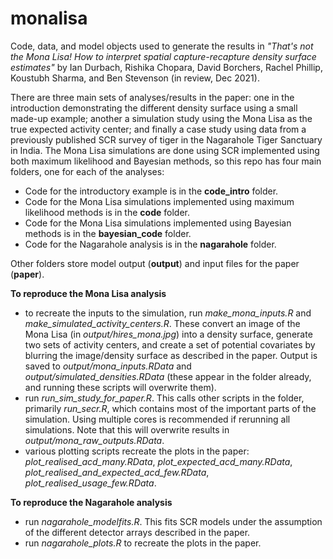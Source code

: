 # monalisa

Code, data, and model objects used to generate the results in *"That's not the Mona Lisa! How to interpret spatial capture-recapture density surface estimates"* by Ian Durbach, Rishika Chopara, David Borchers, Rachel Phillip, Koustubh Sharma, and Ben Stevenson (in review, Dec 2021).

There are three main sets of analyses/results in the paper: one in the introduction demonstrating the different density surface using a small made-up example; another a simulation study using the Mona Lisa as the true expected activity center; and finally a case study using data from a previously published SCR survey of tiger in the Nagarahole Tiger Sanctuary in India. The Mona Lisa simulations are done using SCR implemented using both maximum likelihood and Bayesian methods, so this repo has four main folders, one for each of the analyses:

- Code for the introductory example is in the **code_intro** folder.
- Code for the Mona Lisa simulations implemented using maximum likelihood methods is in the **code** folder.
- Code for the Mona Lisa simulations implemented using Bayesian methods is in the **bayesian_code** folder.
- Code for the Nagarahole analysis is in the **nagarahole** folder.

Other folders store model output (**output**) and input files for the paper (**paper**). 

**To reproduce the Mona Lisa analysis**

- to recreate the inputs to the simulation, run *make_mona_inputs.R* and *make_simulated_activity_centers.R*. These convert an image of the Mona Lisa (in *output/hires_mona.jpg*) into a density surface, generate two sets of activity centers, and create a set of potential covariates by blurring the image/density surface as described in the paper. Output is saved to *output/mona_inputs.RData* and *output/simulated_densities.RData* (these appear in the folder already, and running these scripts will overwrite them).
- run *run_sim_study_for_paper.R*. This calls other scripts in the folder, primarily *run_secr.R*, which contains most of the important parts of the simulation. Using multiple cores is recommended if rerunning all simulations. Note that this will overwrite results in *output/mona_raw_outputs.RData*.
- various plotting scripts recreate the plots in the paper: *plot_realised_acd_many.RData*, *plot_expected_acd_many.RData*, *plot_realised_and_expected_acd_few.RData*, *plot_realised_usage_few.RData*. 

**To reproduce the Nagarahole analysis**

- run *nagarahole_modelfits.R*. This fits SCR models under the assumption of the different detector arrays described in the paper.
- run *nagarahole_plots.R* to recreate the plots in the paper.
